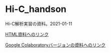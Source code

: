 # Hi-C_handson
Hi-C解析実習の資料。2021-01-11
  
[HTML資料へのリンク](https://khigashi1987.github.io/Hi-C_handson/)

[Google Colaboratoryバージョンの資料へのリンク](https://colab.research.google.com/github/khigashi1987/Hi-C_handson/blob/master/Hi_C_analysis_handson.ipynb)
